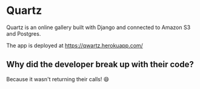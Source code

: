 # Quartz

Quartz is an online gallery built with Django and connected to Amazon S3 and Postgres.

The app is deployed at https://qwartz.herokuapp.com/

## Why did the developer break up with their code?

Because it wasn't returning their calls! 😄
